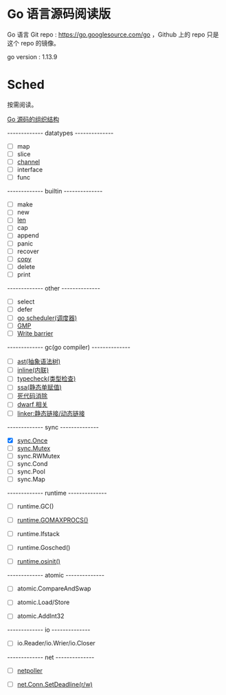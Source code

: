 # Go 语言源码阅读版 


Go 语言 Git repo : https://go.googlesource.com/go ，Github 上的 repo 只是这个 repo 的镜像。   


go version : 1.13.9 

[rf]: https://reneefrench.blogspot.com/
[cc3-by]: https://creativecommons.org/licenses/by/3.0/

# Sched   

按需阅读。   

[Go 源码的组织结构](notes/gosrc_structure.md)

------------- datatypes --------------  

- [ ] map  
- [ ] slice 
- [ ] [channel](notes/datatype_channel.md)  
- [ ] interface  
- [ ] func 
     
------------- builtin --------------   

- [ ] make  
- [ ] new  
- [ ] [len](notes/builtin_len.md)   
- [ ] cap  
- [ ] append   
- [ ] panic   
- [ ] recover  
- [ ] [copy](notes/builtin_copy.md)  
- [ ] delete  
- [ ] print

------------- other --------------  

- [ ] select  
- [ ] defer   
- [ ] [go scheduler(调度器)](notes/other_scheduler.md)
- [ ] [GMP](notes/other_gmp.md)  
- [ ] [Write barrier](notes/other_barrier.md)

------------- gc(go compiler) --------------    

- [ ] [ast(抽象语法树)](notes/gc_ast.md)
- [ ] [inline(内联)](notes/gc_inline.md) 
- [ ] [typecheck(类型检查)](notes/gc_inline.md)  
- [ ] [ssa(静态单赋值)](notes/gc_ssa.md)  
- [ ] [死代码消除](notes/gc_deadcode.md) 
- [ ] [dwarf 相关](notes/gc_dwarf.md)  
- [ ] [linker:静态链接/动态链接](notes/gc_linker.md)  

------------- sync --------------

- [x] [sync.Once](notes/once_annotation.md)   
- [ ] [sync.Mutex](notes/mutex_annotation.md)  
- [ ] sync.RWMutex   
- [ ] sync.Cond  
- [ ] sync.Pool  
- [ ] sync.Map 

------------- runtime --------------
- [ ] runtime.GC()  
- [ ] [runtime.GOMAXPROCS()](notes/runtime_gomaxprocs.md)  
- [ ] runtime.lfstack 
- [ ] runtime.Gosched()  
- [ ] [runtime.osinit()](notes/runtime_osinit.md)


------------- atomic --------------

- [ ] atomic.CompareAndSwap  
- [ ] atomic.Load/Store     
- [ ] atomic.AddInt32 


------------- io --------------  

- [ ] io.Reader/io.Wrier/io.Closer 

------------- net --------------


- [ ] [netpoller](notes/net_netpoller.md) 
- [ ] [net.Conn.SetDeadline(r/w)](notes/net_deadline_annotation.md)
 